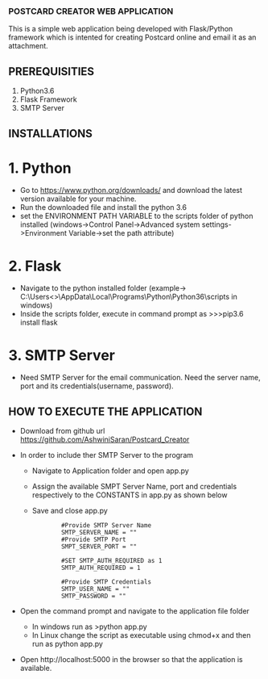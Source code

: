 ### POSTCARD CREATOR WEB APPLICATION

This is a simple web application being developed with Flask/Python framework which is intented for creating Postcard online and email it as an attachment.

## PREREQUISITIES

1. Python3.6
2. Flask Framework
3. SMTP Server

## INSTALLATIONS
# 1. Python 

- Go to https://www.python.org/downloads/ and download the latest version available for your machine.
- Run the downloaded file and install the python 3.6
- set the ENVIRONMENT PATH VARIABLE to the scripts folder of python installed
(windows->Control Panel->Advanced system settings->Environment Variable->set the path attribute)

# 2. Flask

- Navigate to the python installed folder (example-> C:\Users\<<Your Folder>>\AppData\Local\Programs\Python\Python36\scripts in windows)
- Inside the scripts folder, execute in command prompt as 
         >>>pip3.6 install flask

# 3. SMTP Server

- Need SMTP Server for the email communication. Need the server name, port and its credentials(username, password).


## HOW TO EXECUTE THE APPLICATION

- Download from github url https://github.com/AshwiniSaran/Postcard_Creator 

- In order to include ther SMTP Server to the program
    - Navigate to Application folder and open app.py
    - Assign the available SMPT Server Name, port and credentials respectively to the CONSTANTS in app.py as shown below
    - Save and close app.py
                  
                  #Provide SMTP Server Name
                  SMTP_SERVER_NAME = "" 
                  #Provide SMTP Port
                  SMPT_SERVER_PORT = "" 

                  #SET SMTP_AUTH_REQUIRED as 1
                  SMTP_AUTH_REQUIRED = 1

                  #Provide SMTP Credentials
                  SMTP_USER_NAME = ""
                  SMTP_PASSWORD = ""
                  
   
- Open the command prompt and navigate to the application file folder
    - In windows run as >python app.py
    - In Linux change the script as executable using chmod+x and then run as python app.py
        
- Open http://localhost:5000 in the browser so that the application is available. 
